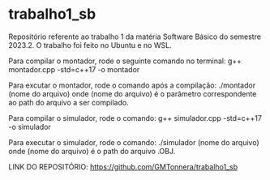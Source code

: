 # trabalho1_sb

Repositório referente ao trabalho 1 da matéria Software Básico do semestre 2023.2.
O trabalho foi feito no Ubuntu e no WSL.

Para compilar o montador, rode o seguinte comando no terminal:
g++ montador.cpp -std=c++17 -o montador

Para excutar o montador, rode o comando após a compilação:
./montador (nome do arquivo)
onde (nome do arquivo) é o parâmetro correspondente ao path do arquivo
a ser compilado.

Para compilar o simulador, rode o comando:
g++ simulador.cpp -std=c++17 -o simulador

Para executar o simulador, rode o comando:
./simulador (nome do arquivo)
onde (nome do arquivo) é o path do arquivo .OBJ.

LINK DO REPOSITÓRIO: https://github.com/GMTonnera/trabalho1_sb
